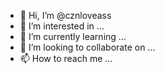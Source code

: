 - 👋 Hi, I’m @cznloveass
- 👀 I’m interested in ...
- 🌱 I’m currently learning ...
- 💞️ I’m looking to collaborate on ...
- 📫 How to reach me ...

<!---
cznloveass/cznloveass is a ✨ special ✨ repository because its `README.md` (this file) appears on your GitHub profile.
You can click the Preview link to take a look at your changes.
--->
